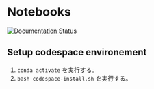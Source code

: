 # Notebooks

[![Documentation Status](https://readthedocs.org/projects/tkoyama010-notebooks/badge/?version=latest)](https://tkoyama010-notebooks.readthedocs.io/ja/latest/?badge=latest)

## Setup codespace environement

1. `conda activate` を実行する。
1. `bash codespace-install.sh` を実行する。

